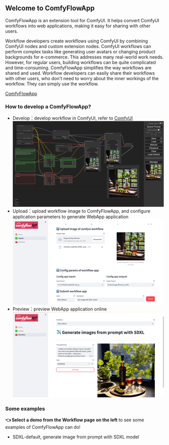 ## Welcome to ComfyFlowApp
ComfyFlowApp is an extension tool for ComfyUI. It helps convert ComfyUI workflows into web applications, making it easy for sharing with other users.

Workflow developers create workflows using ComfyUI by combining ComfyUI nodes and custom extension nodes. ComfyUI workflows can perform complex tasks like generating user avatars or changing product backgrounds for e-commerce. This addresses many real-world work needs. However, for regular users, building workflows can be quite complicated and time-consuming. ComfyFlowApp simplifies the way workflows are shared and used. Workflow developers can easily share their workflows with other users, who don't need to worry about the inner workings of the workflow. They can simply use the workflow.

[ComfyFlowApp](https://github.com/xingren23/ComfyFlowApp)

### How to develop a ComfyFlowApp?

- Develop：develop workflow in ComfyUI, refer to [ComfyUI](https://github.com/comfyanonymous/ComfyUI)
![pic1](./images/comfy-workflow.png)
- Upload：upload workflow image to ComfyFlowApp, and configure application parameters to generate WebApp application
![pic2](./images/comfy-upload-app.png)
- Preview：preview WebApp application online
![pic3](images/comfy-workflow-app.png)


### Some examples
**👈 Select a demo from the Workflow page on the left** to see some examples of ComfyFlowApp can do!
- SDXL-default, generate image from prompt with SDXL model

